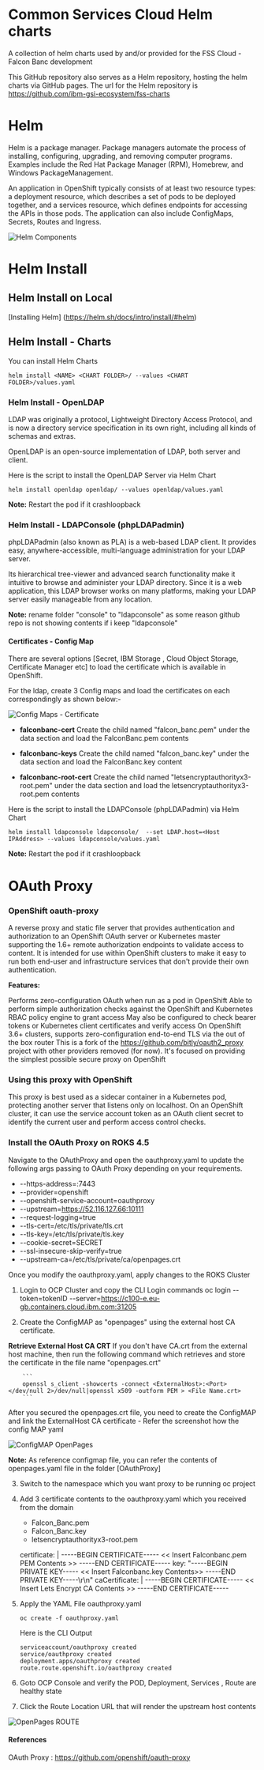 # Common Services Cloud Helm charts

A collection of helm charts used by and/or provided for the FSS Cloud - Falcon Banc development

This GitHub repository also serves as a Helm repository, hosting the helm charts via GitHub pages. The url for the Helm repository is https://github.com/ibm-gsi-ecosystem/fss-charts

# Helm

Helm is a package manager. Package managers automate the process of installing, configuring, upgrading, and removing computer programs. Examples include the Red Hat Package Manager (RPM), Homebrew, and Windows PackageManagement.

An application in OpenShift typically consists of at least two resource types: a deployment resource, which describes a set of pods to be deployed together, and a services resource, which defines endpoints for accessing the APIs in those pods. The application can also include ConfigMaps, Secrets, Routes and Ingress.

![Helm Components](Helm.png)


# Helm Install 

## Helm Install on Local

[Installing Helm] (https://helm.sh/docs/intro/install/#helm)

## Helm Install - Charts

You can install Helm Charts

```
helm install <NAME> <CHART FOLDER>/ --values <CHART FOLDER>/values.yaml
```

### Helm Install - OpenLDAP

LDAP was originally a protocol, Lightweight Directory Access Protocol, and is now a directory service specification in its own right, including all kinds of schemas and extras.

OpenLDAP is an open-source implementation of LDAP, both server and client.

Here is the script to install the OpenLDAP Server via Helm Chart

```
helm install openldap openldap/ --values openldap/values.yaml
```

**Note:** Restart the pod if it crashloopback

### Helm Install - LDAPConsole (phpLDAPadmin)

phpLDAPadmin (also known as PLA) is a web-based LDAP client. It provides easy, anywhere-accessible, multi-language administration for your LDAP server.

Its hierarchical tree-viewer and advanced search functionality make it intuitive to browse and administer your LDAP directory. Since it is a web application, this LDAP browser works on many platforms, making your LDAP server easily manageable from any location.

**Note:** rename folder "console" to "ldapconsole" as some reason github repo is not showing contents if i keep "ldapconsole"

#### Certificates - Config Map

There are several options [Secret, IBM Storage , Cloud Object Storage, Certificate Manager etc] to load the certificate which is available in OpenShift. 

For the ldap, create 3 Config maps and load the certificates on each correspondingly as shown below:-

![Config Maps - Certificate](ConfigMaps.png)

- **falconbanc-cert**
    Create the child named "falcon_banc.pem" under the data section and load the FalconBanc.pem contents

- **falconbanc-keys**
    Create the child named "falcon_banc.key" under the data section and load the FalconBanc.key content

- **falconbanc-root-cert**
    Create the child named "letsencryptauthorityx3-root.pem" under the data section and load the letsencryptauthorityx3-root.pem contents

Here is the script to install the LDAPConsole (phpLDAPadmin) via Helm Chart

```
helm install ldapconsole ldapconsole/  --set LDAP.host=<Host IPAddress> --values ldapconsole/values.yaml
```

**Note:** Restart the pod if it crashloopback

# OAuth Proxy

### OpenShift oauth-proxy
A reverse proxy and static file server that provides authentication and authorization to an OpenShift OAuth server or Kubernetes master supporting the 1.6+ remote authorization endpoints to validate access to content. It is intended for use within OpenShift clusters to make it easy to run both end-user and infrastructure services that don't provide their own authentication.

**Features:**

Performs zero-configuration OAuth when run as a pod in OpenShift
Able to perform simple authorization checks against the OpenShift and Kubernetes RBAC policy engine to grant access
May also be configured to check bearer tokens or Kubernetes client certificates and verify access
On OpenShift 3.6+ clusters, supports zero-configuration end-to-end TLS via the out of the box router
This is a fork of the https://github.com/bitly/oauth2_proxy project with other providers removed (for now). It's focused on providing the simplest possible secure proxy on OpenShift

### Using this proxy with OpenShift
This proxy is best used as a sidecar container in a Kubernetes pod, protecting another server that listens only on localhost. On an OpenShift cluster, it can use the service account token as an OAuth client secret to identify the current user and perform access control checks. 

### Install the OAuth Proxy on ROKS 4.5

Navigate to the OAuthProxy and open the oauthproxy.yaml to update the following args passing to OAuth Proxy depending on your requirements. 

- --https-address=:7443
- --provider=openshift
- --openshift-service-account=oauthproxy
- --upstream=https://52.116.127.66:10111
- --request-logging=true
- --tls-cert=/etc/tls/private/tls.crt
- --tls-key=/etc/tls/private/tls.key
- --cookie-secret=SECRET
- --ssl-insecure-skip-verify=true
- --upstream-ca=/etc/tls/private/ca/openpages.crt

Once you modify the oauthproxy.yaml, apply changes to the ROKS Cluster

1. Login to OCP Cluster and copy the CLI Login commands
    oc login --token=tokenID --server=https://c100-e.eu-gb.containers.cloud.ibm.com:31205

2. Create the ConfigMAP as "openpages" using the external host CA certificate. 

**Retrieve External Host CA CRT**
  If you don't have CA.crt from the external host machine, then run the following command which retrieves and store the certificate in the file name "openpages.crt"

        ```
        openssl s_client -showcerts -connect <ExternalHost>:<Port>  </dev/null 2>/dev/null|openssl x509 -outform PEM > <File Name.crt>
        ```

  After you secured the openpages.crt file, you need to create the ConfigMAP and link the ExternalHost CA certificate
    - Refer the screenshot how the config MAP yaml 

![ConfigMAP OpenPages](/OAuthProxy/images/configmap.png)

**Note:** As reference configmap file, you can refer the contents of openpages.yaml file in the folder [OAuthProxy] 

3. Switch to the namespace which you want proxy to be running
    oc project <Namespace name>

4. Add 3 certificate contents to the oauthproxy.yaml which you received from the domain 

    - Falcon_Banc.pem
    - Falcon_Banc.key
    - letsencryptauthorityx3-root.pem

    certificate: |
      -----BEGIN CERTIFICATE-----
        << Insert Falconbanc.pem PEM Contents >>
      -----END CERTIFICATE-----
    key: "-----BEGIN PRIVATE KEY-----
      << Insert Falconbanc.key Contents>>
      -----END PRIVATE KEY-----\r\n"
    caCertificate: |
      -----BEGIN CERTIFICATE-----
        << Insert Lets Encrypt CA Contents >>
      -----END CERTIFICATE-----

4. Apply the YAML File oauthproxy.yaml
    ```
    oc create -f oauthproxy.yaml
    ```

    Here is the CLI Output

    ```
    serviceaccount/oauthproxy created
    service/oauthproxy created
    deployment.apps/oauthproxy created
    route.route.openshift.io/oauthproxy created
    ```

5. Goto OCP Console and verify the POD, Deployment, Services , Route are healthy state

6. Click the Route Location URL that will render the upstream host contents 

![OpenPages ROUTE](/OAuthProxy/images/openpages-routes.png)

#### References

OAuth Proxy : https://github.com/openshift/oauth-proxy

